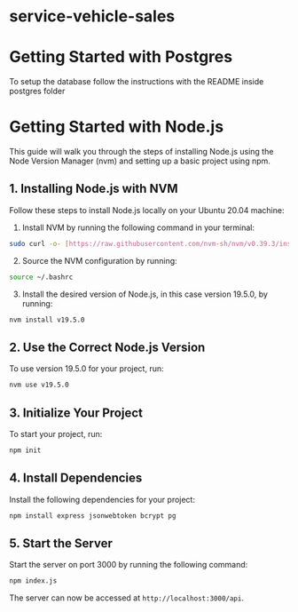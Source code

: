 # service-vehicle-sales

# Getting Started with Postgres

To setup the database follow the instructions with the README inside postgres folder

# Getting Started with Node.js

This guide will walk you through the steps of installing Node.js using the Node Version Manager (nvm) and setting up a basic project using npm.

## 1. Installing Node.js with NVM

Follow these steps to install Node.js locally on your Ubuntu 20.04 machine:

1. Install NVM by running the following command in your terminal:
```bash
sudo curl -o- [https://raw.githubusercontent.com/nvm-sh/nvm/v0.39.3/install.sh](https://raw.githubusercontent.com/nvm-sh/nvm/v0.39.3/install.sh) | bash
```
2. Source the NVM configuration by running:
```bash
source ~/.bashrc
```
3. Install the desired version of Node.js, in  this  case version 19.5.0, by running:
```bash
nvm install v19.5.0
```
## 2. Use the Correct Node.js Version 

To use version 19.5.0  for your project, run:
```bash
nvm use v19.5.0
```
## 3. Initialize Your Project 

To start your project, run:
```bash
npm init
```

## 4. Install Dependencies

Install the following dependencies for your project:

```bash
npm install express jsonwebtoken bcrypt pg
```


## 5. Start the Server

Start the server on port 3000 by running the following command:
```bash
npm index.js
```

The server can now be accessed at `http://localhost:3000/api`.
